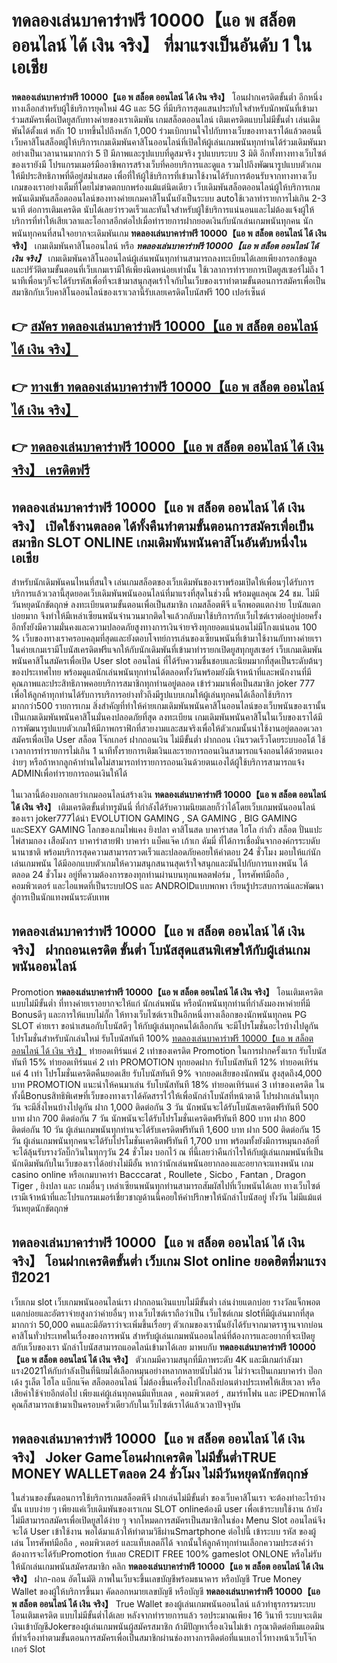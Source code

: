 # ทดลองเล่นบาคาร่าฟรี 10000【แอ พ สล็อต ออนไลน์ ได้ เงิน จริง】  ที่มาแรงเป็นอันดับ 1 ในเอเชีย

**ทดลองเล่นบาคาร่าฟรี 10000【แอ พ สล็อต ออนไลน์ ได้ เงิน จริง】** โอนฝากเครดิตขั้นต่ำ  อีกหนึ่งทางเลือกสำหรับผู้ใช้บริการยุคใหม่ 4G และ 5G ที่มีบริการสุดแสนประทับใจสำหรับนักพนันที่เข้ามาร่วมสมัครเพื่อเปิดยูสกับทางค่ายของเราเดิมพัน เกมสล็อตออนไลน์ เติมเครดิตแบบไม่มีขั้นต่ำ เล่นเดิมพันได้ตั้งแต่ หลัก 10 บาทขึ้นไปถึงหลัก 1,000 ร่วมเบิกบานใจไปกับทางเว็บของทางเราได้แล้วตอนนี้เว็บคาสิโนสล็อตผู้ให้บริการเกมเดิมพันคาสิโนออนไลน์ที่เปิดให้ผู้เล่นเกมพนันทุกท่านได้ร่วมเดิมพันมาอย่างเป็นเวลานานมากกว่า 5 ปี มีภาพและรูปแบบที่ดูสมจริง รูปแบบระบบ 3 มิติ
อีกทั้งทางทางเว็บไซต์ของเรายังมี โปรแกรมเมอร์มืออาชีพการสร้างเว็บที่คอยบริการและดูแล  รวมไปถึงพัฒนารูปแบบตัวเกมให้มีประสิทธิภาพที่ดีอยู่สม่ำเสมอ เพื่อที่ให้ผู้ใช้บริการที่เข้ามาใช้งานได้รับการต้อนรับจากทางทางเว็บเกมของเราอย่างเต็มที่โดยไม่ขาดตกบกพร่องแม้แต่นิดเดียว เว็บเดิมพันสล็อตออนไลน์ผู้ให้บริการเกมพนันเดิมพันสล็อตออนไลน์ของทางค่ายเกมคาสิโนนั้นยังเป็นระบบ autoใช้เวลาทำรายการไม่เกิน 2-3 นาที ต่อการเติมเครดิต นับได้เลยว่ารวดเร็วและทันใจสำหรับผู้ใช้บริการแน่นอนและไม่ต้องแจ้งผู้ให้บริการที่ทำให้เสียเวลาและโอกาสอีกต่อไปเมื่อทำรายการฝากยอดเงินกับนักเล่นเกมพนันทุกคน
นักพนันทุกคนที่สนใจอยากจะเดิมพันเกม **ทดลองเล่นบาคาร่าฟรี 10000【แอ พ สล็อต ออนไลน์ ได้ เงิน จริง】** เกมเดิมพันคาสิโนออนไลน์ หรือ ***ทดลองเล่นบาคาร่าฟรี 10000【แอ พ สล็อต ออนไลน์ ได้ เงิน จริง】*** เกมเดิมพันคาสิโนออนไลน์ผู้เล่นพนันทุกท่านสามารถลงทะเบียนได้เลยเพียงกรอกข้อมูลและปรัวัติตามขั้นตอนที่เว็บเกมเรามีให้เพียงนิดหน่อยเท่านั้น ใช้เวลาการทำรายการเปิดยูสเซอร์ไม่ถึง 1 นาทีเพื่อนๆก็จะได้รับรหัสเพื่อที่จะเข้ามาสนุกสุดเร้าใจกับในเว็บของเราทำตามขั้นตอนการสมัครเพื่อเป็นสมาชิกกับเว็บคาสิโนออนไลน์ของเราเวลานี้รับเลยเครดิตโบนัสฟรี 100 เปอร์เซ็นต์ 

## 👉 [สมัคร ทดลองเล่นบาคาร่าฟรี 10000【แอ พ สล็อต ออนไลน์ ได้ เงิน จริง】](https://archa888.com/)
## 👉 [ทางเข้า ทดลองเล่นบาคาร่าฟรี 10000【แอ พ สล็อต ออนไลน์ ได้ เงิน จริง】](https://archa888.com/)
## 👉 [ทดลองเล่นบาคาร่าฟรี 10000【แอ พ สล็อต ออนไลน์ ได้ เงิน จริง】 เครดิตฟรี](https://archa888.com/)

## ทดลองเล่นบาคาร่าฟรี 10000【แอ พ สล็อต ออนไลน์ ได้ เงิน จริง】 เปิดใช้งานตลอด ได้ทั้งคืนทำตามขั้นตอนการสมัครเพื่อเป็นสมาชิก SLOT ONLINE เกมเดิมพันพนันคาสิโนอันดับหนึ่งในเอเชีย

สำหรับนักเดิมพันคนไหนที่สนใจ เล่นเกมสล็อตของเว็บเดิมพันของเราพร้อมเปิดให้เพื่อนๆได้รับการบริการแล้วเวลานี้สุดยอดเว็บเดิมพันพนันออนไลน์ที่มาแรงที่สุดในช่วงนี้ พร้อมดูแลคุณ 24 ชม. ไม่มีวันหยุดนักขัตฤกษ์ ลงทะเบียนตามขั้นตอนเพื่อเป็นสมาชิก เกมสล็อตพีจี แจ็กพอตแตกง่าย โบนัสแตกบ่อยมาก จึงทำให้มีเหล่าเซียนพนันจำนวนมากติดใจแล้วกลับมาใช้บริการกับเว็บไซต์เราต่ออยู่บ่อยครั้ง อีกทั้งยังมีความมั่นคงและความปลอดภัยสูงทางการเงินจ่ายจริงทุกยอดแน่นอนไม่มีโกงแน่นอน 100 % เว็บของทางเราครอบคลุมที่สุดและยังตอบโจทย์การเล่นของเซียนพนันที่เข้ามาใช้งานกับทางค่ายเรา
ในค่ายเกมเรามีโบนัสเครดิตฟรีแจกให้กับนักเดิมพันที่เข้ามาทำรายกเปิดยูสทุกยูสเซอร์ เว็บเกมเดิมพันพนันคาสิโนสมัครเพื่อเปิด User slot ออนไลน์ ที่ได้รับความชื่นชอบและนิยมมากที่สุดเป็นระดับต้นๆของประเทศไทย พร้อมดูแลนักเล่นพนันทุกท่านได้ตลอดทั้งวันพร้อมยังมีเจ้าหน้าที่และพนักงานที่มีคุณภาพและประสิทธิภาพคอยบริการสมาชิกทุกท่านอยู่ตลอด เข้าร่วมมาเพื่อเป็นสมาชิก joker 777 เพื่อให้ลูกค้าทุกท่านได้รับการบริการอย่างทั่วถึงมีรูปแบบเกมให้ผู้เล่นทุกคนได้เลือกใช้บริการมากกว่า500 รายการเกม
สิ่งสำคัญที่ทำให้ค่ายเกมเดิมพันพนันคาสิโนออนไลน์ของเว็บพนันของเรานั้นเป็นเกมเดิมพันพนันคาสิโนมั่นคงปลอดภัยที่สุด ลงทะเบียน  เกมเดิมพันพนันคาสิโนในเว็บของเราได้มีการพัฒนารูปแบบตัวเกมให้มีภาพกราฟิกที่สวยงามและสมจริงเพื่อให้ตัวเกมนั้นน่าใช้งานอยู่ตลอดเวลา สมัครเพื่อเปิด User สล็อต โจ๊กเกอร์ ฝากถอนเงิน ไม่มีขั้นต่ำ ฝากถอน เงินรวดเร็วโดยระบบออโต้ ใช้เวลาการทำรายการไม่เกิน 1 นาทีทั้งรายการเติมเงินและรายการถอนเงินสามารถแจ้งถอนได้ด้วยตนเองง่ายๆ หรือถ้าหากลูกค้าท่านใดไม่สามารถทำรายการถอนเงินด้วยตนเองได้ผู้ใช้บริการสามารถแจ้ง ADMINเพื่อทำรายการถอนเงินให้ได้

ในเวลานี้ต้องบอกเลยว่าเกมออนไลน์สร้างเงิน **ทดลองเล่นบาคาร่าฟรี 10000【แอ พ สล็อต ออนไลน์ ได้ เงิน จริง】** เติมเครดิตขั้นต่ำทรูมันนี่ ที่กำลังได้รับความนิยมเลยก็ว่าได้โดยเว็บเกมพนันออนไลน์ของเรา joker777ได้นำ EVOLUTION GAMING , SA GAMING , BIG GAMING และSEXY GAMING โลกของเกมไพ่แคง  ยิงปลา คาสิโนสด บาคาร่าสด ไฮโล กำถั่ว สล็อต ปั่นแปะ ไพ่สามกอง เสือมังกร บาคาร่าสายฟ้า บาคาร่า แบ็คแจ๊ค เก้าเก ดัมมี่ ที่ได้การเชื่อมั่นจากองค์กรระบดับนานาชาติ พร้อมบริการสุดความสามารถรวดเร็วและปลอดภัยคอยให้คำตอบ 24 ชั่วโมง มอบให้แก่นักเล่นเกมพนัน ได้มีออกแบบตัวเกมให้ความสนุกสนานสุดเร้าใจสนุกและมันไปกับการแทงพนัน ได้ ตลอด 24 ชั่วโมง อยู่ที่ความต้องการของทุกท่านผ่านบนทุกแพลตฟอร์ม , โทรศัพท์มือถือ , คอมพิวเตอร์ และไอแพดที่เป็นระบบIOS และ ANDROIDแบบพกพา เรียนรู้ประสบการณ์และพัฒนาสู่การเป็นนักแทงพนันระดับเทพ

## ทดลองเล่นบาคาร่าฟรี 10000【แอ พ สล็อต ออนไลน์ ได้ เงิน จริง】 ฝากถอนเครดิต ขั้นต่ำ โบนัสสุดแสนพิเศษให้กับผู้เล่นเกมพนันออนไลน์

 Promotion  **ทดลองเล่นบาคาร่าฟรี 10000【แอ พ สล็อต ออนไลน์ ได้ เงิน จริง】** โอนเติมเครดิต แบบไม่มีขั้นต่ำ ที่ทางค่ายเราอยากจะให้แก่  นักเล่นพนัน หรือนักพนันทุกท่านที่กำลังมองหาค่ายที่มี Bonusดีๆ และการให้แบบไม่กั๊ก ให้ทางเว็บไซต์เราเป็นอีกหนึ่งทางเลือกของนักพนันทุกคน  PG SLOT ค่ายเรา ขอนำเสนอกับโบนัสดีๆ ให้กับผู้เล่นทุกคนได้เลือกกัน จะมีโปรโมชั่นอะไรบ้างไปดูกัน
โปรโมชั่นสำหรับนักเล่นใหม่ รับโบนัสทันที 100% [ทดลองเล่นบาคาร่าฟรี 10000【แอ พ สล็อต ออนไลน์ ได้ เงิน จริง】](https://archa888.com/) ทำยอดเทิร์นแค่ 2 เท่าของเครดิต
 Promotion ในการฝากครั้งแรก รับโบนัสทันที 15% ทำยอดเทิร์นแค่ 2 เท่า
 PROMOTION ทุกยอดฝาก รับโบนัสทันที 12% ทำยอดเทิร์นแค่ 4 เท่า
โปรโมชั่นเครดิตคืนยอดเสีย รับโบนัสทันที 9% จากยอดเสียของนักพนัน สูงสุดถึง4,000 บาท
 PROMOTION แนะนำให้คนมาเล่น รับโบนัสทันที 18% ทำยอดเทิร์นแค่ 3 เท่าของเครดิต
ในทั้งนี้Bonusสิทธิพิเศษที่เว็บของทางเราได้คัดสรรไว้ให้เพื่อนักล่าโบนัสที่หน้าตาดี โปรฝากเล่นในทุกวัน จะมีสิ่งไหนบ้างไปดูกัน
ฝาก 1,000 ติดต่อกัน 3 วัน นักพนันจะได้รับโบนัสเครดิตฟรีทันที 500 บาท
ฝาก 700 ติดต่อกัน 7 วัน นักพนันจะได้รับโปรโมชั่นเครดิตฟรีทันที 800 บาท
ฝาก 800 ติดต่อกัน 10 วัน ผู้เล่นเกมพนันทุกท่านจะได้รับเครดิตฟรีทันที 1,600 บาท
ฝาก 500 ติดต่อกัน 15 วัน ผู้เล่นเกมพนันทุกคนจะได้รับโปรโมชั่นเครดิตฟรีทันที 1,700 บาท
พร้อมทั้งยังมีการหมุนกงล้อที่จะได้ลุ้นรับรางวัลบิ๊กวินในทุกๆวัน 24 ชั่วโมง บอกไว้ ณ ที่นี้เลยว่าคืนกำไรให้กับผู้เล่นเกมพนันที่เป็นนักเดิมพันกับในเว็บของเราได้อย่างไม่มีอั้น หากว่านักเล่นพนันอยากลองและอยากจะแทงพนัน เกม casino online หรือเกมบาคาร่า Bacccarat , Roullete , Sicbo , Fantan , Dragon Tiger , ยิงปลา และ เกมอื่นๆ เหล่าเซียนพนันทุกท่านสามารถสัมผัสไปที่เว็บพนันได้เลย ทางเว็บไซต์เรามีเจ้าหน้าที่และโปรแกรมเมอร์เชี่ยวชาญด้านนี้คอยให้คำปรึกษาให้นักล่าโบนัสอยู่ ทั้งวัน ไม่มีแม้แต่วันหยุดนักขัตฤกษ์

## ทดลองเล่นบาคาร่าฟรี 10000【แอ พ สล็อต ออนไลน์ ได้ เงิน จริง】 โอนฝากเครดิตขั้นต่ำ  เว็บเกม Slot online ยอดฮิตที่มาแรงปี2021

เว็บเกม slot เว็บเกมพนันออนไลน์เรา ฝากถอนเงินแบบไม่มีขั้นต่ำ เล่นง่ายแตกบ่อย รางวัลแจ็กพอตแตกบ่อยและอัตราจ่ายสูงกว่าค่ายอื่นๆ ทางเว็บไซต์เราถือว่าเป็น เว็บไซต์เกม slotที่มีผู้เล่นมากที่สุดมากกว่า 50,000 คนและมีอัตราว่าจะเพิ่มขึ้นเรื่อยๆ ตัวเกมของเรานั้นยังได้รับจากมาตราฐานจากบ่อนคาสิโนทั่วประเทศในเรื่องของการพนัน สำหรับผู้เล่นเกมพนันออนไลน์ที่ต้องการและอยากที่จะเปิดยูสกับเว็บของเรา นักล่าโบนัสสามารถแอดไลน์เข้ามาได้เลย
	มาพบกับ **ทดลองเล่นบาคาร่าฟรี 10000【แอ พ สล็อต ออนไลน์ ได้ เงิน จริง】** ตัวเกมมีความสนุกที่มีภาพระดับ 4K และมีเกมกำลังมาแรง2021ให้กับกำลังเป็นที่นิยมได้เลือกหมุนอย่างหลากหลายนับไม่ถ้วน  ไม่ว่าจะเป็นเกมบาคาร่า ป๊อกเด้ง รูเล็ต ไฮโล แบ็กแจ๊ค สล็อตออนไลน์ ไม่ต้องขึ้นเครื่องไปไกลถึงบ่อนต่างประเทศให้เสียเวลา หรือเสียค่าใช้จ่ายอีกต่อไป เพียงแค่ผู้เล่นทุกคนมีแท็บเลต , คอมพิวเตอร์ , สมาร์ทโฟน และ iPEDพกพาได้คุณก็สามารถเข้ามาเป็นครอบครัวเดียวกับในเว็บไซต์เราได้แล้วเวลาปัจจุบัน

## ทดลองเล่นบาคาร่าฟรี 10000【แอ พ สล็อต ออนไลน์ ได้ เงิน จริง】 Joker Gameโอนฝากเครดิต ไม่มีขั้นต่ำTRUE MONEY WALLETตลอด 24 ชั่วโมง ไม่มีวันหยุดนักขัตฤกษ์

ในส่วนของขั้นตอนการใช้บริการเกมสล็อตพีจี ฝากเล่นไม่มีขั้นต่ำ ของเว็บคาสิโนเรา จะต้องทำอะไรบ้างนั้น แบบง่าย ๆ เพียงแค่เว็บเดิมพันของเราเกม SLOT onlineต้องมี user เพื่อเข้าระบบใช้งาน ถ้ายังไม่มีสามารถสมัครเพื่อเปิดยูสได้ง่าย ๆ จากโหมดการสมัครเป็นสมาชิกในช่อง Menu Slot ออนไลน์จึงจะได้ User เข้าใช้งาน พอได้มาแล้วให้ทำตามวิธีผ่านSmartphone ต่อไปนี้
เข้าระบบ รหัส  ของผู้เล่น โทรศัพท์มือถือ , คอมพิวเตอร์ และแท็บเลตก็ได้
จากนั้นให้ลูกค้าทุกท่านเลือกความประสงค์ว่า ต้องการจะได้รับPromotion รับเลย CREDIT FREE 100% gameslot ONLONE หรือไม่รับ
ให้นักเล่นเกมพนันสมัครสมาชิก คลิก **ทดลองเล่นบาคาร่าฟรี 10000【แอ พ สล็อต ออนไลน์ ได้ เงิน จริง】** ฝาก-ถอน อัตโนมัติ ภาพในเว็บจะขึ้นเลขบัญชีพร้อมธนาคาร หรือบัญชี True Money Wallet ของผู้ให้บริการขึ้นมา
คัดลอกหมายเลขบัญชี หรือบัญชี **ทดลองเล่นบาคาร่าฟรี 10000【แอ พ สล็อต ออนไลน์ ได้ เงิน จริง】** True Wallet ของผู้เล่นเกมพนันออนไลน์ แล้วทำธุรกรรมระบบโอนเติมเครดิต แบบไม่มีขั้นต่ำได้เลย
หลังจากทำรายการแล้ว รอประมาณเพียง 16 วินาที ระบบจะเติมเงินเข้าบัญชีJokerของผู้เล่นเกมพนันผู้สมัครสมาชิก
ถ้ามีปัญหาเรื่องเงินไม่เข้า กรุณาติดต่อทีมแอดมิน ที่ทำเรื่องทำตามขั้นตอนการสมัครเพื่อเป็นสมาชิกผ่านช่องทางการติดต่อที่แนบเอาไว้ทางหน้าเว็บโจ๊กเกอร์ Slot


